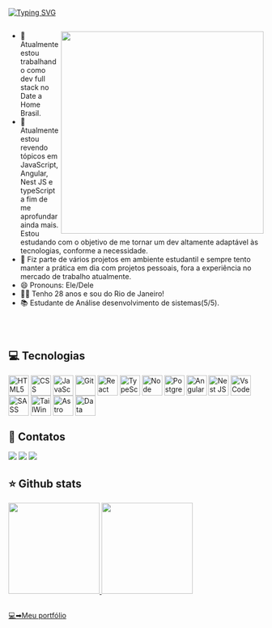 [![Typing SVG](https://readme-typing-svg.herokuapp.com/?color=F1F9F2&size=35&left=true&vCenter=true&width=1000&lines=Olá!+Meu+nome+é+João+Teixeira!;Desenvolvedor+front+end!;Este+é+o+meu+GitHub!;Seja+bem-vindo(a)!+:%29)](https://git.io/typing-svg)

##

<img  align="right" src="https://cdni.iconscout.com/illustration/premium/thumb/programmer-doing-programming-3454631-2918520.png"  background="transparent" height="400" width="400"/>

- 🎯 Atualmente estou trabalhando como dev full stack no Date a Home Brasil.
- 🌱 Atualmente estou revendo tópicos em JavaScript, Angular, Nest JS e typeScript a fim de me aprofundar ainda mais. Estou estudando com o objetivo de me tornar um dev altamente adaptável às tecnologias, conforme a necessidade.
- 👯 Fiz parte de vários projetos em ambiente estudantil e sempre tento manter a prática em dia com projetos pessoais, fora a experiência no mercado de trabalho atualmente.
- 😄 Pronouns: Ele/Dele
- 👦🏻 Tenho 28 anos e sou do Rio de Janeiro!
- 📚 Estudante de Análise desenvolvimento de sistemas(5/5).

##



<div style="display: inline_block"><br>
<h2>💻 Tecnologias</h2> 
<img align="center" title="HTML5" height="40" width="40" src="https://cdn.jsdelivr.net/gh/devicons/devicon/icons/html5/html5-original.svg" />
<img align="center" title="CSS" height="40" width="40" src="https://cdn.jsdelivr.net/gh/devicons/devicon/icons/css3/css3-original.svg" />
<img align="center" title="JavaScript" height="40" width="40" src="https://cdn.jsdelivr.net/gh/devicons/devicon/icons/javascript/javascript-original.svg" />
<img align="center" title="Git" height="40" width="40" src="https://cdn.jsdelivr.net/gh/devicons/devicon/icons/git/git-original.svg" />
<img align="center" title="React JS" height="40" width="40" src="https://cdn.jsdelivr.net/gh/devicons/devicon/icons/react/react-original.svg" />
<img align="center" title="TypeScript" height="40" width="40" src="https://cdn.jsdelivr.net/gh/devicons/devicon/icons/typescript/typescript-original.svg" />
<img align="center" title="Node JS" height="40" width="40" src="https://cdn.jsdelivr.net/gh/devicons/devicon/icons/nodejs/nodejs-original.svg" />
<img align="center" title="PostgreSQL" height="40" width="40" src="https://cdn.jsdelivr.net/gh/devicons/devicon/icons/postgresql/postgresql-original.svg" /> 
<img align="center" title="Angular" height="40" width="40" src="https://cdn.jsdelivr.net/gh/devicons/devicon/icons/angularjs/angularjs-original.svg" /> 
<img align="center" title="Nest JS" height="40" width="40"  src="https://cdn.jsdelivr.net/gh/devicons/devicon@latest/icons/nestjs/nestjs-original.svg" />
<img align="center" title="Vs Code" height="40" width="40" src="https://cdn.jsdelivr.net/gh/devicons/devicon/icons/vscode/vscode-original.svg" />
<img align="center" title="SASS" height="40" width="40" src="https://cdn.jsdelivr.net/gh/devicons/devicon/icons/sass/sass-original.svg" />
<img align="center" title="TailWind" height="40" width="40"  src="https://cdn.jsdelivr.net/gh/devicons/devicon@latest/icons/tailwindcss/tailwindcss-original.svg" />
<img align="center" title="Astro" height="40" width="40" src="https://cdn.jsdelivr.net/gh/devicons/devicon@latest/icons/astro/astro-original.svg" />
<img align="center" title="Data Grip" height="40" width="40" src="https://cdn.jsdelivr.net/gh/devicons/devicon@latest/icons/datagrip/datagrip-original.svg" />
        
          
</div>

##
<div>
<h2>📲 Contatos</h2>
<a href="https://www.instagram.com/joaovitor_ts13/" target="_blank"><img src="https://img.shields.io/badge/-Instagram-%23E4405F?style=for-the-badge&logo=instagram&logoColor=white" target="_blank"></a>
<a href = "mailto:teixeirajoaovitor0@gmail.com"><img src="https://img.shields.io/badge/Gmail-D14836?style=for-the-badge&logo=gmail&logoColor=white" target="_blank"></a>
<a href="https://www.linkedin.com/in/joaoteixeira13/" target="_blank"><img src="https://img.shields.io/badge/-LinkedIn-%230077B5?style=for-the-badge&logo=linkedin&logoColor=white" target="_blank"></a>   
</div>

##

<div>
<h2>⭐ Github stats</h2> 
<a href="https://github.com/jotave8119">
<img height="180em" src="https://github-readme-stats.vercel.app/api/top-langs/?username=jotave8119&layout=compact&langs_count=7&theme=dracula"/>
<img height="180em" src="https://github-readme-stats.vercel.app/api?username=jotave8119&show_icons=true&theme=dracula&include_all_commits=true&count_private=truetheme=dracula"/>
</div>
  
 ##
  💻➡<a href="https://my-portfolium.vercel.app/" target="_blank">Meu portfólio</a>
<!--[![Ashutosh's github activity graph](https://github-readme-activity-graph.cyclic.app/graph?username=jotave8119&bg_color=373436&color=f1f9f2&line=4c9e61&point=eaecf1&area=true&hide_border=true)](https://github.com/ashutosh00710/github-readme-activity-graph)-->
  
##  

<!-- ![Snake animation](https://github.com/jotave8119/jotave8119/blob/output/github-contribution-grid-snake.svg) -->


